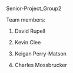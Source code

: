 Senior-Project_Group2

Team members:
1. David Rupell
2. Kevin Clee
3. Keigan Perry-Matson


6. Charles Mossbrucker